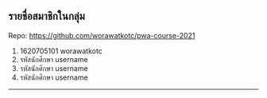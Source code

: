 ## รายชื่อสมาชิกในกลุ่ม

Repo: https://github.com/worawatkotc/pwa-course-2021

1. 1620705101 worawatkotc
2. รหัสนักศึกษา username
3. รหัสนักศึกษา username
4. รหัสนักศึกษา username

----------------------------
